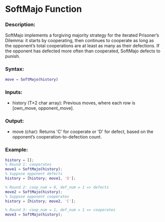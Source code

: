 # SoftMajo Function

### Description:

SoftMajo implements a forgiving majority strategy for the iterated Prisoner’s Dilemma: it starts by cooperating, then continues to cooperate as long as the opponent’s total cooperations are at least as many as their defections. If the opponent has defected more often than cooperated, SoftMajo defects to punish.

### Syntax:

```matlab
move = SoftMajo(history)
```

### Inputs:

- history (T×2 char array): Previous moves, where each row is [own_move, opponent_move].

### Output:

- move (char): Returns 'C' for cooperate or 'D' for defect, based on the opponent’s cooperation-to-defection count.

### Example:

```matlab
history = [];
% Round 1: cooperates
move1 = SoftMajo(history);
% Suppose opponent defects
history = [history; move1, 'D'];

% Round 2: coop_num = 0, def_num = 1 => defects
move2 = SoftMajo(history);
% Suppose opponent cooperates
history = [history; move2, 'C'];

% Round 3: coop_num = 1, def_num = 1 => cooperates
move3 = SoftMajo(history);
```
